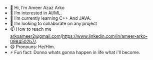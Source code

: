 - 👋 Hi, I’m Ameer Azaz Arko
- 👀 I’m interested in AI/ML.
- 🌱 I’m currently learning C++ And JAVA.
- 💞️ I’m looking to collaborate on any project
- 📫 How to reach me arkoameer2@gmail.com/https://www.linkedin.com/in/ameer-arko-0984502b7/.
- 😄 Pronouns: He/Him.
- ⚡ Fun fact: Donno whats gonna happen in life what i'll become.

<!---
AmeerArko/AmeerArko is a ✨ special ✨ repository because its `README.md` (this file) appears on your GitHub profile.
You can click the Preview link to take a look at your changes.
--->
